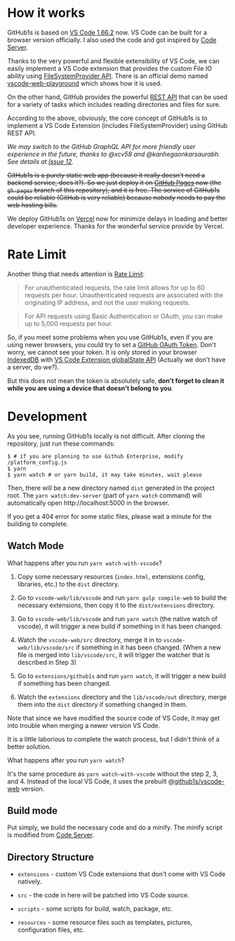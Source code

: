 # How it works

GitHub1s is based on [VS Code 1.66.2](https://github.com/microsoft/vscode/tree/1.66.2) now. VS Code can be built for a browser version officially. I also used the code and got inspired by [Code Server](https://github.com/cdr/code-server).

Thanks to the very powerful and flexible extensibility of VS Code, we can easily implement a VS Code extension that provides the custom File IO ability using [FileSystemProvider API](https://code.visualstudio.com/api/references/vscode-api#FileSystemProvider). There is an official demo named [vscode-web-playground](https://github.com/microsoft/vscode-web-playground) which shows how it is used.

On the other hand, GitHub provides the powerful [REST API](https://docs.github.com/en/rest) that can be used for a variety of tasks which includes reading directories and files for sure.

According to the above, obviously, the core concept of GitHub1s is to implement a VS Code Extension (includes FileSystemProvider) using GitHub REST API.

_We may switch to the GitHub GraphQL API for more friendly user experience in the future, thanks to @xcv58 and @kanhegaonkarsaurabh. See details at [Issue 12](https://github.com/conwnet/github1s/issues/12)._

~~GitHub1s is a purely static web app (because it really doesn't need a backend service, does it?). So we just deploy it on [GitHub Pages](https://pages.github.com/) now (the `gh-pages` branch of this repository), and it is free. The service of GitHub1s could be reliable (GitHub is very reliable) because nobody needs to pay the web hosting bills.~~

We deploy GitHub1s on [Vercel](https://vercel.com/) now for minimize delays in loading and better developer experience. Thanks for the wonderful service provide by Vercel.

# Rate Limit

Another thing that needs attention is [Rate Limit](https://docs.github.com/en/rest/reference/rate-limit):

> For unauthenticated requests, the rate limit allows for up to 60 requests per hour. Unauthenticated requests are associated with the originating IP address, and not the user making requests.

> For API requests using Basic Authentication or OAuth, you can make up to 5,000 requests per hour.

So, if you meet some problems when you use GitHub1s, even if you are using newer browsers, you could try to set a [GitHub OAuth Token](https://docs.github.com/en/rest/overview/resources-in-the-rest-api#oauth2-token-sent-in-a-header). Don't worry, we cannot see your token. It is only stored in your browser [IndexedDB](https://developer.mozilla.org/en-US/docs/Web/API/IndexedDB_API) with [VS Code Extension globalState API](https://code.visualstudio.com/api/references/vscode-api#ExtensionContext) (Actually we don't have a server, do we?).

But this does not mean the token is absolutely safe, **don't forget to clean it while you are using a device that doesn't belong to you**.

# Development

As you see, running GitHub1s locally is not difficult. After cloning the repository, just run these commands:

```shell
$ # if you are planning to use Github Enterprise, modify /platform_config.js
$ yarn
$ yarn watch # or yarn build, it may take minutes, wait please
```

Then, there will be a new directory named `dist` generated in the project root. The `yarn watch:dev-server` (part of `yarn watch` command) will automatically open http://localhost:5000 in the browser.

If you get a 404 error for some static files, please wait a minute for the building to complete.

## Watch Mode

What happens after you run `yarn watch-with-vscode`?

1. Copy some necessary resources (`index.html`, extensions config, libraries, etc.) to the `dist` directory.

2. Go to `vscode-web/lib/vscode` and run `yarn gulp compile-web` to build the necessary extensions, then copy it to the `dist/extensions` directory.

3. Go to `vscode-web/lib/vscode` and run `yarn watch` (the native watch of vscode), it will trigger a new build if something in it has been changed.

4. Watch the `vscode-web/src` directory, merge it in to `vscode-web/lib/vscode/src` if something in it has been changed. (When a new file is merged into `lib/vscode/src`, it will trigger the watcher that is described in Step 3)

5. Go to `extensions/github1s` and run `yarn watch`, it will trigger a new build if something has been changed.

6. Watch the `extensions` directory and the `lib/vscode/out` directory, merge them into the `dist` directory if something changed in them.

Note that since we have modified the source code of VS Code, it may get into trouble when merging a newer version VS Code.

It is a little laborious to complete the watch process, but I didn't think of a better solution.

What happens after you run `yarn watch`?

It's the same procedure as `yarn watch-with-vscode` without the step 2, 3, and 4. Instead of the local VS Code, it uses the prebuilt [@github1s/vscode-web](https://www.npmjs.com/package/@github1s/vscode-web) version.

## Build mode

Put simply, we build the necessary code and do a minify. The minify script is modified from [Code Server](https://github.com/cdr/code-server).

## Directory Structure

- `extensions` - custom VS Code extensions that don't come with VS Code natively.

- `src` - the code in here will be patched into VS Code source.

- `scripts` - some scripts for build, watch, package, etc.

- `resources` - some resource files such as templates, pictures, configuration files, etc.
